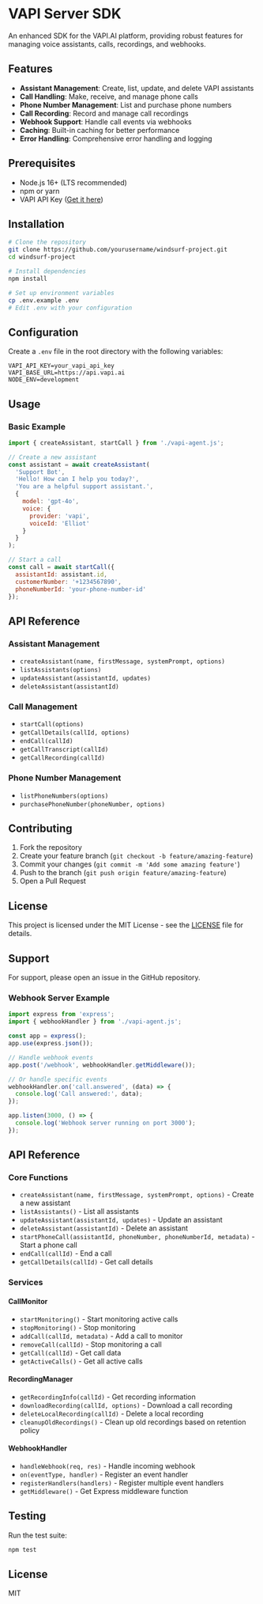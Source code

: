 # VAPI Server SDK

An enhanced SDK for the VAPI.AI platform, providing robust features for managing voice assistants, calls, recordings, and webhooks.

## Features

- **Assistant Management**: Create, list, update, and delete VAPI assistants
- **Call Handling**: Make, receive, and manage phone calls
- **Phone Number Management**: List and purchase phone numbers
- **Call Recording**: Record and manage call recordings
- **Webhook Support**: Handle call events via webhooks
- **Caching**: Built-in caching for better performance
- **Error Handling**: Comprehensive error handling and logging

## Prerequisites

- Node.js 16+ (LTS recommended)
- npm or yarn
- VAPI API Key ([Get it here](https://app.vapi.ai))

## Installation

```bash
# Clone the repository
git clone https://github.com/yourusername/windsurf-project.git
cd windsurf-project

# Install dependencies
npm install

# Set up environment variables
cp .env.example .env
# Edit .env with your configuration
```

## Configuration

Create a `.env` file in the root directory with the following variables:

```env
VAPI_API_KEY=your_vapi_api_key
VAPI_BASE_URL=https://api.vapi.ai
NODE_ENV=development
```

## Usage

### Basic Example

```javascript
import { createAssistant, startCall } from './vapi-agent.js';

// Create a new assistant
const assistant = await createAssistant(
  'Support Bot',
  'Hello! How can I help you today?',
  'You are a helpful support assistant.',
  {
    model: 'gpt-4o',
    voice: {
      provider: 'vapi',
      voiceId: 'Elliot'
    }
  }
);

// Start a call
const call = await startCall({
  assistantId: assistant.id,
  customerNumber: '+1234567890',
  phoneNumberId: 'your-phone-number-id'
});
```

## API Reference

### Assistant Management

- `createAssistant(name, firstMessage, systemPrompt, options)`
- `listAssistants(options)`
- `updateAssistant(assistantId, updates)`
- `deleteAssistant(assistantId)`

### Call Management

- `startCall(options)`
- `getCallDetails(callId, options)`
- `endCall(callId)`
- `getCallTranscript(callId)`
- `getCallRecording(callId)`

### Phone Number Management

- `listPhoneNumbers(options)`
- `purchasePhoneNumber(phoneNumber, options)`

## Contributing

1. Fork the repository
2. Create your feature branch (`git checkout -b feature/amazing-feature`)
3. Commit your changes (`git commit -m 'Add some amazing feature'`)
4. Push to the branch (`git push origin feature/amazing-feature`)
5. Open a Pull Request

## License

This project is licensed under the MIT License - see the [LICENSE](LICENSE) file for details.

## Support

For support, please open an issue in the GitHub repository.

### Webhook Server Example

```javascript
import express from 'express';
import { webhookHandler } from './vapi-agent.js';

const app = express();
app.use(express.json());

// Handle webhook events
app.post('/webhook', webhookHandler.getMiddleware());

// Or handle specific events
webhookHandler.on('call.answered', (data) => {
  console.log('Call answered:', data);
});

app.listen(3000, () => {
  console.log('Webhook server running on port 3000');
});
```

## API Reference

### Core Functions

- `createAssistant(name, firstMessage, systemPrompt, options)` - Create a new assistant
- `listAssistants()` - List all assistants
- `updateAssistant(assistantId, updates)` - Update an assistant
- `deleteAssistant(assistantId)` - Delete an assistant
- `startPhoneCall(assistantId, phoneNumber, phoneNumberId, metadata)` - Start a phone call
- `endCall(callId)` - End a call
- `getCallDetails(callId)` - Get call details

### Services

#### CallMonitor
- `startMonitoring()` - Start monitoring active calls
- `stopMonitoring()` - Stop monitoring
- `addCall(callId, metadata)` - Add a call to monitor
- `removeCall(callId)` - Stop monitoring a call
- `getCall(callId)` - Get call data
- `getActiveCalls()` - Get all active calls

#### RecordingManager
- `getRecordingInfo(callId)` - Get recording information
- `downloadRecording(callId, options)` - Download a call recording
- `deleteLocalRecording(callId)` - Delete a local recording
- `cleanupOldRecordings()` - Clean up old recordings based on retention policy

#### WebhookHandler
- `handleWebhook(req, res)` - Handle incoming webhook
- `on(eventType, handler)` - Register an event handler
- `registerHandlers(handlers)` - Register multiple event handlers
- `getMiddleware()` - Get Express middleware function

## Testing

Run the test suite:

```bash
npm test
```

## License

MIT
